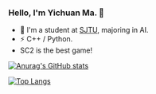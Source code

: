 ### Hello, I'm Yichuan Ma. 👋

- 🍻 I'm a student at [SJTU](https://www.sjtu.edu.cn), majoring in AI.
- ⚡ C++ / Python.
- SC2 is the best game!


[![Anurag's GitHub stats](https://github-readme-stats.vercel.app/api?username=Entarochuan&show_icons=true&theme=tokyonight)](https://github.com/Entarochuan/github-readme-stats)

[![Top Langs](https://github-readme-stats.vercel.app/api/top-langs/?username=Entarochuan)](https://github.com/anuraghazra/github-readme-stats)
